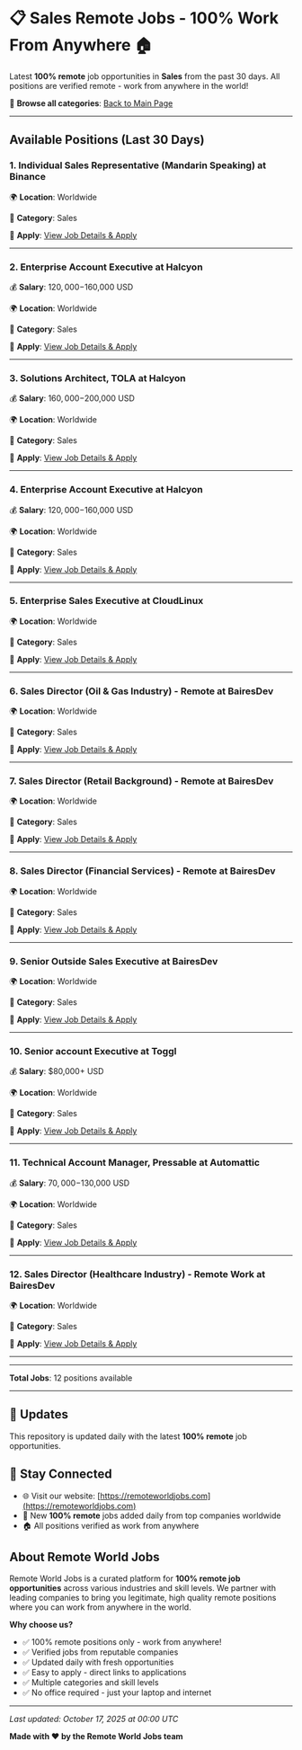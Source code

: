 # 📋 Sales Remote Jobs - 100% Work From Anywhere 🏠

Latest **100% remote** job opportunities in **Sales** from the past 30 days. All positions are verified remote - work from anywhere in the world!

🔗 **Browse all categories**: [Back to Main Page](README.md)

---

## Available Positions (Last 30 Days)

### 1. Individual Sales Representative (Mandarin Speaking) at Binance

🌍 **Location**: Worldwide

📍 **Category**: Sales

🔗 **Apply**: [View Job Details & Apply](https://remoteworldjobs.com/individual-sales-representative-binance)

---

### 2. Enterprise Account Executive at Halcyon

💰 **Salary**: $120,000-$160,000 USD

🌍 **Location**: Worldwide

📍 **Category**: Sales

🔗 **Apply**: [View Job Details & Apply](https://remoteworldjobs.com/enterprise-account-executive-remote-halcyon)

---

### 3. Solutions Architect, TOLA at Halcyon

💰 **Salary**: $160,000-$200,000 USD

🌍 **Location**: Worldwide

📍 **Category**: Sales

🔗 **Apply**: [View Job Details & Apply](https://remoteworldjobs.com/solutions-architect-tola-halcyon)

---

### 4. Enterprise Account Executive at Halcyon

💰 **Salary**: $120,000-$160,000 USD

🌍 **Location**: Worldwide

📍 **Category**: Sales

🔗 **Apply**: [View Job Details & Apply](https://remoteworldjobs.com/enterprise-account-executive-halcyon)

---

### 5. Enterprise Sales Executive at CloudLinux

🌍 **Location**: Worldwide

📍 **Category**: Sales

🔗 **Apply**: [View Job Details & Apply](https://remoteworldjobs.com/enterprise-sales-executive-cloudlinux)

---

### 6. Sales Director (Oil & Gas Industry) - Remote at BairesDev

🌍 **Location**: Worldwide

📍 **Category**: Sales

🔗 **Apply**: [View Job Details & Apply](https://remoteworldjobs.com/sales-director-full-time-bairesdev)

---

### 7. Sales Director (Retail Background) - Remote at BairesDev

🌍 **Location**: Worldwide

📍 **Category**: Sales

🔗 **Apply**: [View Job Details & Apply](https://remoteworldjobs.com/sales-director-remote-bairesdev)

---

### 8. Sales Director (Financial Services) - Remote at BairesDev

🌍 **Location**: Worldwide

📍 **Category**: Sales

🔗 **Apply**: [View Job Details & Apply](https://remoteworldjobs.com/sales-director-bairesdev)

---

### 9. Senior Outside Sales Executive at BairesDev

🌍 **Location**: Worldwide

📍 **Category**: Sales

🔗 **Apply**: [View Job Details & Apply](https://remoteworldjobs.com/senior-outside-sales-executive-bairesdev)

---

### 10. Senior account Executive at Toggl

💰 **Salary**: $80,000+ USD

🌍 **Location**: Worldwide

📍 **Category**: Sales

🔗 **Apply**: [View Job Details & Apply](https://remoteworldjobs.com/senior-account-executive-toggl)

---

### 11. Technical Account Manager, Pressable at Automattic

💰 **Salary**: $70,000-$130,000 USD

🌍 **Location**: Worldwide

📍 **Category**: Sales

🔗 **Apply**: [View Job Details & Apply](https://remoteworldjobs.com/technical-account-manager-pressable-automattic)

---

### 12. Sales Director (Healthcare Industry) - Remote Work at BairesDev

🌍 **Location**: Worldwide

📍 **Category**: Sales

🔗 **Apply**: [View Job Details & Apply](https://remoteworldjobs.com/sales-director-remote-work-remote-bairesdev)

---


---

**Total Jobs**: 12 positions available

---

## 🔄 Updates

This repository is updated daily with the latest **100% remote** job opportunities.

## 📧 Stay Connected

- 🌐 Visit our website: [https://remoteworldjobs.com](https://remoteworldjobs.com)
- 💼 New **100% remote** jobs added daily from top companies worldwide
- 🏠 All positions verified as work from anywhere

## About Remote World Jobs

Remote World Jobs is a curated platform for **100% remote job opportunities** across various industries and skill levels. We partner with leading companies to bring you legitimate, high quality remote positions where you can work from anywhere in the world.

**Why choose us?**
- ✅ 100% remote positions only - work from anywhere!
- ✅ Verified jobs from reputable companies
- ✅ Updated daily with fresh opportunities
- ✅ Easy to apply - direct links to applications
- ✅ Multiple categories and skill levels
- ✅ No office required - just your laptop and internet

---

_Last updated: October 17, 2025 at 00:00 UTC_

**Made with ❤️ by the Remote World Jobs team**
